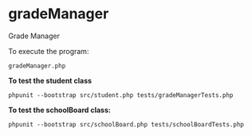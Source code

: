# gradeManager
Grade Manager

To execute the program:

`gradeManager.php`

**To test the student class**

`phpunit --bootstrap src/student.php tests/gradeManagerTests.php`


**To test the schoolBoard class:**

`phpunit --bootstrap src/schoolBoard.php tests/schoolBoardTests.php`